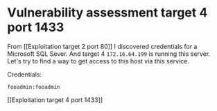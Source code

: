 # Vulnerability assessment target 4 port 1433

From [[Exploitation target 2 port 80]] I discovered credentials for a Microsoft SQL Sever. And target 4 `172.16.64.199` is running this server. Let's try to find a way to get access to this host via this service.

Credentials:

`fooadmin:fooadmin`

[[Exploitation target 4 port 1433]]


